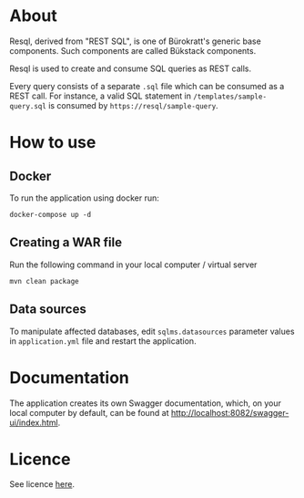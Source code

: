 # About

Resql, derived from "REST SQL", is one of Bürokratt's generic base components. Such components are called Bükstack components.

Resql is used to create and consume SQL queries as REST calls.

Every query consists of a separate `.sql` file which can be consumed as a REST call. For instance, a valid SQL statement in `/templates/sample-query.sql` is consumed by `https://resql/sample-query`.

# How to use 

## Docker

To run the application using docker run:

```
docker-compose up -d
```

## Creating a WAR file
Run the following command in your local computer / virtual server

```mvn clean package```

## Data sources
To manipulate affected databases, edit `sqlms.datasources` parameter values in `application.yml` file and restart the application.

# Documentation

The application creates its own Swagger documentation, which, on your local computer by default, can be found at [http://localhost:8082/swagger-ui/index.html](http://localhost:8082/swagger-ui/index.html).


# Licence

See licence [here](LICENCE.md).
